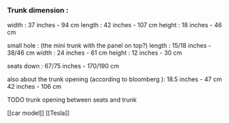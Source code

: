 ### Trunk dimension :
width : 37 inches - 94 cm
length : 42 inches - 107 cm
height : 18 inches - 46 cm

small hole : (the mini trunk with the panel on top?)
length : 15/18 inches - 38/46 cm
width : 24 inches - 61 cm
height : 12 inches - 30 cm

seats down : 67/75 inches - 170/190 cm

also about the trunk opening (according to bloomberg ):
18.5 inches - 47 cm
42 inches - 106 cm

TODO trunk opening between seats and trunk


[[car model]]
[[Tesla]]